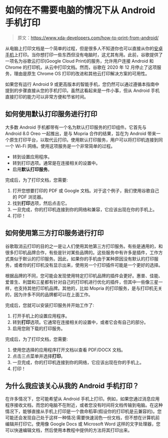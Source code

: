 # 如何在不需要电脑的情况下从 Android 手机打印

> 原文：<https://www.xda-developers.com/how-to-print-from-android/>

从电脑上打印文档是一个简单的过程，但是很多人不知道你也可以直接从你的[安卓手机](https://www.xda-developers.com/best-android-phones/)上打印。当你想打印一些东西但没有电脑时，这尤其有用。此前，谷歌提供了一项名为谷歌云打印(Google Cloud Print)的服务，允许用户连接 Android 和 Chrome 的打印机，从云中打印文档。然而，谷歌在 2020 年 12 月停止了这项服务，理由是原生 Chrome OS 打印的改进和其他云打印解决方案的可用性。

如果您有运行 Android 9 或更高版本的智能手机，您仍然可以通过遵循本指南中提到的步骤直接从您的手机打印。虽然这看起来是一件小事，但从 Android 手机直接打印的能力可以非常方便和节省时间。

## 如何使用默认打印服务进行打印

大多数 Android 手机都带有一个名为默认打印服务的打印组件。它首先与 Android 8.0 Oreo 一起推出，是与 Mopria 合作的结果，旨在为 Android 带来一个原生打印平台，以取代云打印。使用默认打印服务，用户可以将打印机连接到同一个 Wi-Fi 网络。使用这项服务是一个非常简单的过程。

*   转到设置应用程序。
*   转到打印选项。通常是在连接相关的设置中。
*   启用**默认打印服务**。

完成后，为了打印文档，您需要:

1.  打开您想要打印的 PDF 或 Google 文档。对于这个例子，我们使用谷歌自己的 PDF 浏览器。
2.  找到**打印**选项，然后点击它。
3.  一旦完成，你的打印机连接到你的网络和兼容，它应该出现在你的手机上。
4.  打印！

## 如何使用第三方打印服务进行打印

谷歌取消云打印的目的之一是让人们使用其他第三方打印服务。有些是通用的，和很多打印机品牌合作，有些是针对某些品牌的。这些服务中有许多是插件，工作方式类似于默认的打印服务。因此，如果你的手机由于某种原因没有默认的打印服务，或者你的打印机没有显示出来，使用另一个打印插件可能是一个更好的选择。

根据品牌的不同，您可能会发现使用特定打印机品牌的插件会更好。惠普、佳能、爱普生、利盟和三星都有针对自己的打印机进行优化的插件，但其中一些像三星一样，也支持其他打印机品牌。其他的，比如 Mopria 的打印服务，是与打印机无关的，因为许多不同的品牌都可以在上面工作。

完成后，您就可以安装打印服务并开始工作了:

1.  打开手机上的设置应用程序。
2.  转到**打印**选项。它通常在连接相关的设置中，或者它会有自己的部分。
3.  启用您刚下载的打印服务。

完成后，为了打印文档，您需要:

1.  使用您选择的应用程序打开文档以查看 PDF/DOCX 文档。
2.  点击三点菜单并选择**打印**。
3.  一旦完成，你的打印机连接到你的网络，它应该出现在你的手机上。
4.  打印！

## 为什么我应该关心从我的 Android 手机打印？

在许多情况下，您可能希望从 Android 手机上打印。例如，如果您通过消息应用程序接收文档，而您的电脑不在附近，或者您没有时间将文档传输到电脑。在这种情况下，能够直接从手机上打印是一个救命稻草(假设你的打印机是云兼容的)。您可能还会发现自己处于这样一种情况:需要快速润色一份文档，但不想在计算机前编辑并打印它。使用像 Google Docs 或 Microsoft Word 这样的文字处理器，您可以快速编辑文档，然后使用本教程中提供的方法将其打印出来。
